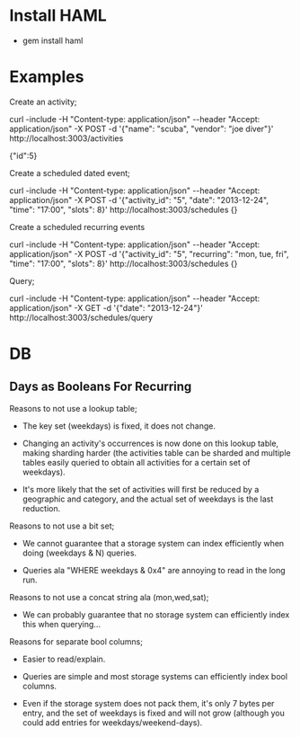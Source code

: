 Install HAML
============

   * gem install haml


Examples
========

Create an activity;

  curl -include -H "Content-type: application/json" --header "Accept: application/json" -X POST -d '{"name": "scuba", "vendor": "joe diver"}' http://localhost:3003/activities

  {"id":5}


Create a scheduled dated event;

  curl -include -H "Content-type: application/json" --header "Accept: application/json" -X POST -d '{"activity_id": "5", "date": "2013-12-24", "time": "17:00", "slots": 8}' http://localhost:3003/schedules
  {}

Create a scheduled recurring events

  curl -include -H "Content-type: application/json" --header "Accept: application/json" -X POST -d '{"activity_id": "5", "recurring": "mon, tue, fri", "time": "17:00", "slots": 8}' http://localhost:3003/schedules
  {}


Query;

  curl -include -H "Content-type: application/json" --header "Accept: application/json" -X GET -d '{"date": "2013-12-24"}' http://localhost:3003/schedules/query

DB
==

Days as Booleans For Recurring
------------------------------

Reasons to not use a lookup table;

   * The key set (weekdays) is fixed, it does not change.

   * Changing an activity's occurrences is now done on this lookup
     table, making sharding harder (the activities table can be
     sharded and multiple tables easily queried to obtain all
     activities for a certain set of weekdays).

   * It's more likely that the set of activities will first be reduced
     by a geographic and category, and the actual set of weekdays is
     the last reduction.

Reasons to not use a bit set;

   * We cannot guarantee that a storage system can index efficiently
     when doing (weekdays & N) queries.

   * Queries ala "WHERE weekdays & 0x4" are annoying to read in the
     long run.

Reasons to not use a concat string ala (mon,wed,sat);

   * We can probably guarantee that no storage system can efficiently
     index this when querying...

Reasons for separate bool columns;

   * Easier to read/explain.

   * Queries are simple and most storage systems can efficiently index
     bool columns.

   * Even if the storage system does not pack them, it's only 7 bytes
     per entry, and the set of weekdays is fixed and will not grow
     (although you could add entries for weekdays/weekend-days).
